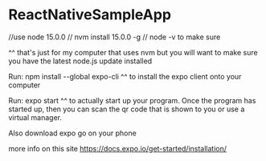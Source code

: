 # ReactNativeSampleApp

//use node 15.0.0
// nvm install 15.0.0 -g
// node -v to make sure

^^ that's just for my computer that uses nvm but you will want to make sure you have the latest node.js update installed


Run: npm install --global expo-cli 
^^ to install the expo client onto your computer

Run: expo start
^^ to actually start up your program. Once the program has started up, then you can scan the qr code that is shown to you or use a virtual manager.

Also download expo go on your phone

more info on this site https://docs.expo.io/get-started/installation/

